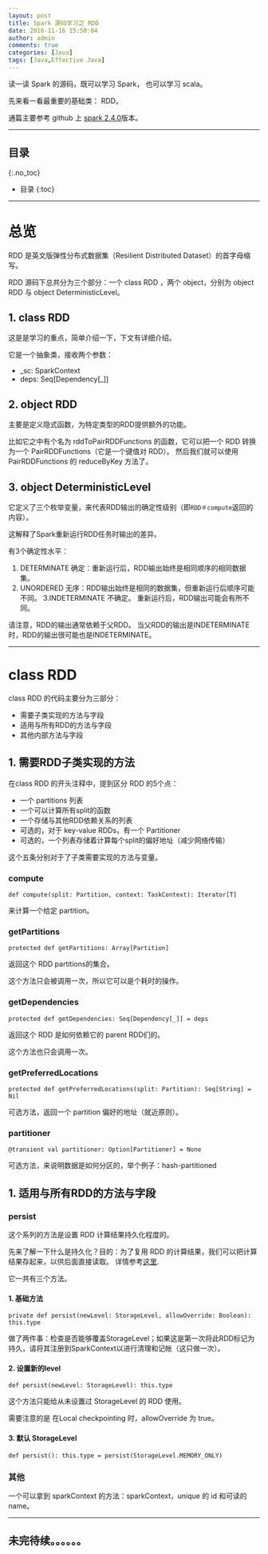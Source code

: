 ```yaml
---
layout: post
title: Spark 源码学习之 RDD
date: 2018-11-16 15:50:04
author: admin
comments: true
categories: [Java]
tags: [Java,Effective Java]
---
```


读一读 Spark 的源码，既可以学习 Spark， 也可以学习 scala。

先来看一看最重要的基础类： RDD。

通篇主要参考 github 上 [spark 2.4.0](https://github.com/apache/spark/tree/v2.4.0)版本。

<!-- more -->

---

## 目录
{:.no_toc}

* 目录
{:toc}

---

# 总览

RDD 是英文版弹性分布式数据集（Resilient Distributed Dataset）的首字母缩写。

RDD 源码下总共分为三个部分：一个 class RDD ，两个 object，分别为 object RDD 与 object DeterministicLevel。

## 1. class RDD

这是是学习的重点，简单介绍一下，下文有详细介绍。

它是一个抽象类，接收两个参数：
- _sc: SparkContext 
- deps: Seq[Dependency[_]]


## 2. object RDD

主要是定义隐式函数，为特定类型的RDD提供额外的功能。

比如它之中有个名为 rddToPairRDDFunctions 的函数，它可以把一个 RDD 转换为一个 PairRDDFunctions（它是一个键值对 RDD）。
然后我们就可以使用 PairRDDFunctions 的 reduceByKey 方法了。

## 3. object DeterministicLevel

它定义了三个枚举变量，来代表RDD输出的确定性级别（即`RDD＃compute`返回的内容）。 

这解释了Spark重新运行RDD任务时输出的差异。 

有3个确定性水平：
1. DETERMINATE 确定：重新运行后，RDD输出始终是相同顺序的相同数据集。
2. UNORDERED 无序：RDD输出始终是相同的数据集，但重新运行后顺序可能不同。
3.INDETERMINATE 不确定。 重新运行后，RDD输出可能会有所不同。

请注意，RDD的输出通常依赖于父RDD。 
当父RDD的输出是INDETERMINATE时，RDD的输出很可能也是INDETERMINATE。

---

# class RDD

class RDD 的代码主要分为三部分：
- 需要子类实现的方法与字段
- 适用与所有RDD的方法与字段
- 其他内部方法与字段

## 1. 需要RDD子类实现的方法

在class RDD 的开头注释中，提到区分 RDD 的5个点：
- 一个 partitions 列表
- 一个可以计算所有split的函数
- 一个存储与其他RDD依赖关系的列表
- 可选的，对于 key-value RDDs，有一个 Partitioner 
- 可选的，一个列表存储着计算每个split的偏好地址（减少网络传输）

这个五条分别对于了子类需要实现的方法与变量。

### compute

    def compute(split: Partition, context: TaskContext): Iterator[T]

来计算一个给定 partition。

### getPartitions

    protected def getPartitions: Array[Partition]

返回这个 RDD partitions的集合。

这个方法只会被调用一次，所以它可以是个耗时的操作。

### getDependencies

    protected def getDependencies: Seq[Dependency[_]] = deps

返回这个 RDD 是如何依赖它的 parent RDD们的。

这个方法也只会调用一次。

### getPreferredLocations

    protected def getPreferredLocations(split: Partition): Seq[String] = Nil

可选方法，返回一个 partition 偏好的地址（就近原则）。

### partitioner

    @transient val partitioner: Option[Partitioner] = None

可选方法，来说明数据是如何分区的，举个例子：hash-partitioned

## 1. 适用与所有RDD的方法与字段

### persist

这个系列的方法是设置 RDD 计算结果持久化程度的。

先来了解一下什么是持久化？目的：为了复用 RDD 的计算结果，我们可以把计算结果存起来，以供后面直接读取。
详情参考[这里](./Spark-RDD/#%E6%8C%81%E4%B9%85rdd%E7%9A%84%E5%AD%98%E5%82%A8%E7%BA%A7%E5%88%AB).

它一共有三个方法。

#### 1. 基础方法

    private def persist(newLevel: StorageLevel, allowOverride: Boolean): this.type

做了两件事：检查是否能够覆盖StorageLevel；如果这是第一次将此RDD标记为持久，请将其注册到SparkContext以进行清理和记帐（这只做一次）。

#### 2. 设置新的level

    def persist(newLevel: StorageLevel): this.type

这个方法只能给从未设置过 StorageLevel 的 RDD 使用。

需要注意的是 在Local checkpointing 时，allowOverride 为 true。

#### 3. 默认 StorageLevel

    def persist(): this.type = persist(StorageLevel.MEMORY_ONLY)

### 其他

一个可以拿到 sparkContext 的方法：sparkContext，unique 的 id 和可读的 name。


---

## 未完待续。。。。。。
